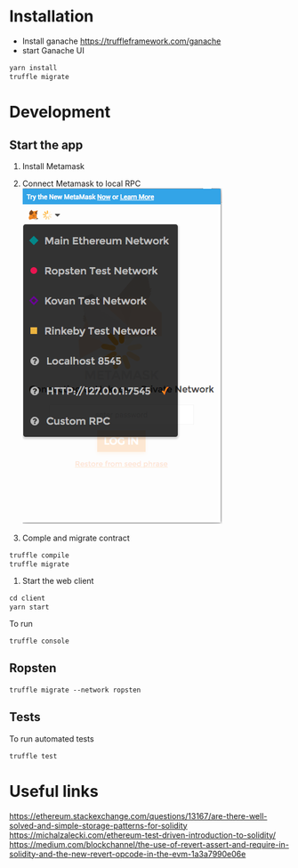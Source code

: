 # Installation

- Install ganache https://truffleframework.com/ganache
- start Ganache UI

```
yarn install
truffle migrate
```

# Development
## Start the app

1. Install Metamask
1. Connect Metamask to local RPC ![alt text](./readme/metamask.local.png)

1. Comple and migrate contract

```
truffle compile
truffle migrate
```
1. Start the web client
```
cd client
yarn start 
```


To run
```
truffle console
```

## Ropsten

```
truffle migrate --network ropsten
```

## Tests

To run automated tests

```
truffle test
```

# Useful links

https://ethereum.stackexchange.com/questions/13167/are-there-well-solved-and-simple-storage-patterns-for-solidity
https://michalzalecki.com/ethereum-test-driven-introduction-to-solidity/
https://medium.com/blockchannel/the-use-of-revert-assert-and-require-in-solidity-and-the-new-revert-opcode-in-the-evm-1a3a7990e06e